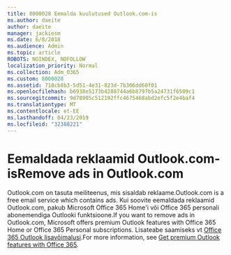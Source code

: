 ```yaml
---
title: 8000028 Eemalda kuulutused Outlook.com-is
ms.author: daeite
author: daeite
manager: jackiesm
ms.date: 6/8/2018
ms.audience: Admin
ms.topic: article
ROBOTS: NOINDEX, NOFOLLOW
localization_priority: Normal
ms.collection: Adm_O365
ms.custom: 8000028
ms.assetid: 718cb8b3-5d51-4e31-823d-7b306dd60f01
ms.openlocfilehash: b6938e5173b4288744a6b8797b5a24731f6509c1
ms.sourcegitcommit: 9d78905c512192ffc4675468abd2efc5f2e4baf4
ms.translationtype: MT
ms.contentlocale: et-EE
ms.lasthandoff: 04/23/2019
ms.locfileid: "32388221"
---
```

# <a name="remove-ads-in-outlookcom"></a><span data-ttu-id="44c4c-102">Eemaldada reklaamid Outlook.com-is</span><span class="sxs-lookup"><span data-stu-id="44c4c-102">Remove ads in Outlook.com</span></span>

<span data-ttu-id="44c4c-103">Outlook.com on tasuta meiliteenus, mis sisaldab reklaame.</span><span class="sxs-lookup"><span data-stu-id="44c4c-103">Outlook.com is a free email service which contains ads.</span></span> <span data-ttu-id="44c4c-104">Kui soovite eemaldada reklaamid Outlook.com, pakub Microsoft Office 365 Home'i või Office 365 personali abonemendiga Outlooki funktsioone.</span><span class="sxs-lookup"><span data-stu-id="44c4c-104">If you want to remove ads in Outlook.com, Microsoft offers premium Outlook features with Office 365 Home or Office 365 Personal subscriptions.</span></span> <span data-ttu-id="44c4c-105">Lisateabe saamiseks vt [Office 365 Outlook lisavõimalusi](https://go.microsoft.com/fwlink/?linkid=872181).</span><span class="sxs-lookup"><span data-stu-id="44c4c-105">For more information, see [Get premium Outlook features with Office 365](https://go.microsoft.com/fwlink/?linkid=872181).</span></span>
  

